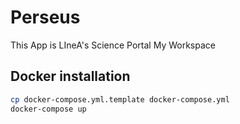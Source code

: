 # Perseus

This App is LIneA's Science Portal My Workspace

## Docker installation

```bash
cp docker-compose.yml.template docker-compose.yml
docker-compose up
```
